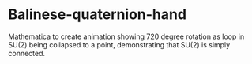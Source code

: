 Balinese-quaternion-hand
========================

Mathematica to create animation showing 720 degree rotation as loop in SU(2) being collapsed to a point, demonstrating that SU(2) is simply connected.

